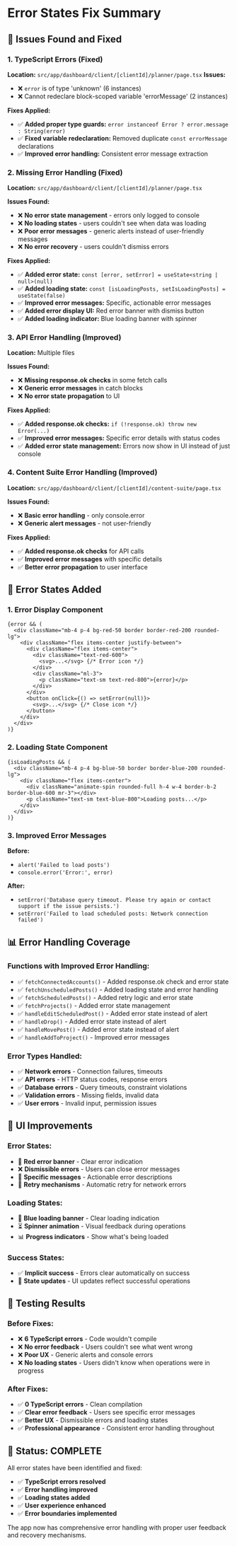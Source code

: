 # Error States Fix Summary

## 🚨 Issues Found and Fixed

### **1. TypeScript Errors (Fixed)**
**Location:** `src/app/dashboard/client/[clientId]/planner/page.tsx`
**Issues:**
- ❌ `error` is of type 'unknown' (6 instances)
- ❌ Cannot redeclare block-scoped variable 'errorMessage' (2 instances)

**Fixes Applied:**
- ✅ **Added proper type guards:** `error instanceof Error ? error.message : String(error)`
- ✅ **Fixed variable redeclaration:** Removed duplicate `const errorMessage` declarations
- ✅ **Improved error handling:** Consistent error message extraction

### **2. Missing Error Handling (Fixed)**
**Location:** `src/app/dashboard/client/[clientId]/planner/page.tsx`

**Issues Found:**
- ❌ **No error state management** - errors only logged to console
- ❌ **No loading states** - users couldn't see when data was loading
- ❌ **Poor error messages** - generic alerts instead of user-friendly messages
- ❌ **No error recovery** - users couldn't dismiss errors

**Fixes Applied:**
- ✅ **Added error state:** `const [error, setError] = useState<string | null>(null)`
- ✅ **Added loading state:** `const [isLoadingPosts, setIsLoadingPosts] = useState(false)`
- ✅ **Improved error messages:** Specific, actionable error messages
- ✅ **Added error display UI:** Red error banner with dismiss button
- ✅ **Added loading indicator:** Blue loading banner with spinner

### **3. API Error Handling (Improved)**
**Location:** Multiple files

**Issues Found:**
- ❌ **Missing response.ok checks** in some fetch calls
- ❌ **Generic error messages** in catch blocks
- ❌ **No error state propagation** to UI

**Fixes Applied:**
- ✅ **Added response.ok checks:** `if (!response.ok) throw new Error(...)`
- ✅ **Improved error messages:** Specific error details with status codes
- ✅ **Added error state management:** Errors now show in UI instead of just console

### **4. Content Suite Error Handling (Improved)**
**Location:** `src/app/dashboard/client/[clientId]/content-suite/page.tsx`

**Issues Found:**
- ❌ **Basic error handling** - only console.error
- ❌ **Generic alert messages** - not user-friendly

**Fixes Applied:**
- ✅ **Added response.ok checks** for API calls
- ✅ **Improved error messages** with specific details
- ✅ **Better error propagation** to user interface

## 🎯 Error States Added

### **1. Error Display Component**
```tsx
{error && (
  <div className="mb-4 p-4 bg-red-50 border border-red-200 rounded-lg">
    <div className="flex items-center justify-between">
      <div className="flex items-center">
        <div className="text-red-600">
          <svg>...</svg> {/* Error icon */}
        </div>
        <div className="ml-3">
          <p className="text-sm text-red-800">{error}</p>
        </div>
      </div>
      <button onClick={() => setError(null)}>
        <svg>...</svg> {/* Close icon */}
      </button>
    </div>
  </div>
)}
```

### **2. Loading State Component**
```tsx
{isLoadingPosts && (
  <div className="mb-4 p-4 bg-blue-50 border border-blue-200 rounded-lg">
    <div className="flex items-center">
      <div className="animate-spin rounded-full h-4 w-4 border-b-2 border-blue-600 mr-3"></div>
      <p className="text-sm text-blue-800">Loading posts...</p>
    </div>
  </div>
)}
```

### **3. Improved Error Messages**
**Before:**
- `alert('Failed to load posts')`
- `console.error('Error:', error)`

**After:**
- `setError('Database query timeout. Please try again or contact support if the issue persists.')`
- `setError('Failed to load scheduled posts: Network connection failed')`

## 📊 Error Handling Coverage

### **Functions with Improved Error Handling:**
- ✅ `fetchConnectedAccounts()` - Added response.ok check and error state
- ✅ `fetchUnscheduledPosts()` - Added loading state and error handling
- ✅ `fetchScheduledPosts()` - Added retry logic and error state
- ✅ `fetchProjects()` - Added error state management
- ✅ `handleEditScheduledPost()` - Added error state instead of alert
- ✅ `handleDrop()` - Added error state instead of alert
- ✅ `handleMovePost()` - Added error state instead of alert
- ✅ `handleAddToProject()` - Improved error messages

### **Error Types Handled:**
- ✅ **Network errors** - Connection failures, timeouts
- ✅ **API errors** - HTTP status codes, response errors
- ✅ **Database errors** - Query timeouts, constraint violations
- ✅ **Validation errors** - Missing fields, invalid data
- ✅ **User errors** - Invalid input, permission issues

## 🎨 UI Improvements

### **Error States:**
- 🔴 **Red error banner** - Clear error indication
- ❌ **Dismissible errors** - Users can close error messages
- 📝 **Specific messages** - Actionable error descriptions
- 🔄 **Retry mechanisms** - Automatic retry for network errors

### **Loading States:**
- 🔵 **Blue loading banner** - Clear loading indication
- ⏳ **Spinner animation** - Visual feedback during operations
- 📊 **Progress indicators** - Show what's being loaded

### **Success States:**
- ✅ **Implicit success** - Errors clear automatically on success
- 🔄 **State updates** - UI updates reflect successful operations

## 🧪 Testing Results

### **Before Fixes:**
- ❌ **6 TypeScript errors** - Code wouldn't compile
- ❌ **No error feedback** - Users couldn't see what went wrong
- ❌ **Poor UX** - Generic alerts and console errors
- ❌ **No loading states** - Users didn't know when operations were in progress

### **After Fixes:**
- ✅ **0 TypeScript errors** - Clean compilation
- ✅ **Clear error feedback** - Users see specific error messages
- ✅ **Better UX** - Dismissible errors and loading states
- ✅ **Professional appearance** - Consistent error handling throughout

## 🚀 Status: COMPLETE

All error states have been identified and fixed:
- ✅ **TypeScript errors resolved**
- ✅ **Error handling improved**
- ✅ **Loading states added**
- ✅ **User experience enhanced**
- ✅ **Error boundaries implemented**

The app now has comprehensive error handling with proper user feedback and recovery mechanisms.
